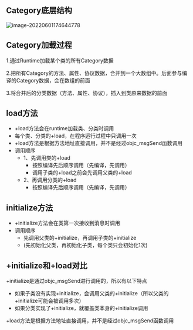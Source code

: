 ## Category底层结构

![image-20220601174644778](http://xingyajie.oss-cn-hangzhou.aliyuncs.com/uPic/image-20220601174644778.png)

## Category加载过程

1.通过Runtime加载某个类的所有Category数据

2.把所有Category的方法、属性、协议数据，合并到一个大数组中。后面参与编译的Category数据，会在数组的前面

3.将合并后的分类数据（方法、属性、协议），插入到类原来数据的前面

## load方法

- +load方法会在runtime加载类、分类时调用
- 每个类、分类的+load，在程序运行过程中只调用一次
- +load方法是根据方法地址直接调用，并不是经过objc_msgSend函数调用
- 调用顺序
  - 1、先调用类的+load
    - 按照编译先后顺序调用（先编译，先调用）
    - 调用子类的+load之前会先调用父类的+load
  - 2、再调用分类的+load
    - 按照编译先后顺序调用（先编译，先调用）

## initialize方法

- +initialize方法会在类第一次接收到消息时调用
- 调用顺序
  - 先调用父类的+initialize，再调用子类的+initialize
  - (先初始化父类，再初始化子类，每个类只会初始化1次)

## +initialize和+load对比

+initialize是通过objc_msgSend进行调用的，所以有以下特点

- 如果子类没有实现+initialize，会调用父类的+initialize（所以父类的+initialize可能会被调用多次）
- 如果分类实现了+initialize，就覆盖类本身的+initialize调用

+load方法是根据方法地址直接调用，并不是经过objc_msgSend函数调用